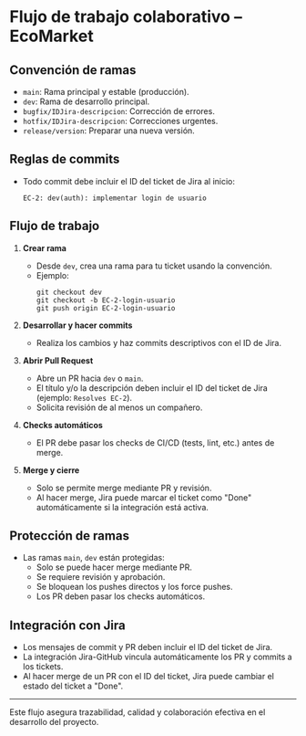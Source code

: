 # Flujo de trabajo colaborativo – EcoMarket

## Convención de ramas

- `main`: Rama principal y estable (producción).
- `dev`: Rama de desarrollo principal.
- `bugfix/IDJira-descripcion`: Corrección de errores.
- `hotfix/IDJira-descripcion`: Correcciones urgentes.
- `release/version`: Preparar una nueva versión.

## Reglas de commits

- Todo commit debe incluir el ID del ticket de Jira al inicio:
  ```
  EC-2: dev(auth): implementar login de usuario
  ```

## Flujo de trabajo

1. **Crear rama**

   - Desde `dev`, crea una rama para tu ticket usando la convención.
   - Ejemplo:
     ```
     git checkout dev
     git checkout -b EC-2-login-usuario
     git push origin EC-2-login-usuario
     ```

2. **Desarrollar y hacer commits**

   - Realiza los cambios y haz commits descriptivos con el ID de Jira.

3. **Abrir Pull Request**

   - Abre un PR hacia `dev` o `main`.
   - El título y/o la descripción deben incluir el ID del ticket de Jira (ejemplo: `Resolves EC-2`).
   - Solicita revisión de al menos un compañero.

4. **Checks automáticos**

   - El PR debe pasar los checks de CI/CD (tests, lint, etc.) antes de merge.

5. **Merge y cierre**
   - Solo se permite merge mediante PR y revisión.
   - Al hacer merge, Jira puede marcar el ticket como "Done" automáticamente si la integración está activa.

## Protección de ramas

- Las ramas `main`, `dev` están protegidas:
  - Solo se puede hacer merge mediante PR.
  - Se requiere revisión y aprobación.
  - Se bloquean los pushes directos y los force pushes.
  - Los PR deben pasar los checks automáticos.

## Integración con Jira

- Los mensajes de commit y PR deben incluir el ID del ticket de Jira.
- La integración Jira-GitHub vincula automáticamente los PR y commits a los tickets.
- Al hacer merge de un PR con el ID del ticket, Jira puede cambiar el estado del ticket a "Done".

---

Este flujo asegura trazabilidad, calidad y colaboración efectiva en el desarrollo del proyecto.
